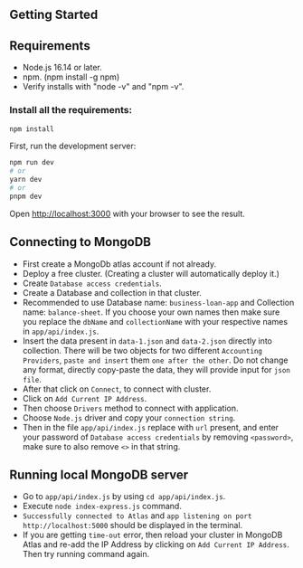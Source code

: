 ## Getting Started

## Requirements
- Node.js 16.14 or later.
- npm. (npm install -g npm)
- Verify installs with "node -v" and "npm -v".

### Install all the requirements:

```bash
npm install
```

First, run the development server:

```bash
npm run dev
# or
yarn dev
# or
pnpm dev
```

Open [http://localhost:3000](http://localhost:3000) with your browser to see the result.

## Connecting to MongoDB
- First create a MongoDb atlas account if not already.
- Deploy a free cluster. (Creating a cluster will automatically deploy it.)
- Create `Database access credentials`.
- Create a Database and collection in that cluster.
- Recommended to use Database name: `business-loan-app` and Collection name: `balance-sheet`. If you choose your own names then make sure you replace the `dbName` and `collectionName` with your respective names in `app/api/index.js`.
- Insert the data present in `data-1.json` and `data-2.json` directly into collection. There will be two objects for two different `Accounting Providers`, `paste and insert` them ``one after the other``.  Do not change any format, directly copy-paste the data, they will provide input for `json file`.
- After that click on `Connect`, to connect with cluster.
- Click on `Add Current IP Address`.
- Then choose `Drivers` method to connect with application.
- Choose `Node.js` driver and copy your `connection string`.
- Then in the file `app/api/index.js` replace with `url` present, and enter your password of `Database access credentials` by removing `<password>`, make sure to also remove `<>` in that string.

## Running local MongoDB server
- Go to `app/api/index.js` by using `cd app/api/index.js`.
- Execute `node index-express.js` command.
- `Successfully connected to Atlas` and `app listening on port http://localhost:5000` should be displayed in the terminal.
- If you are getting `time-out` error, then reload your cluster in MongoDB Atlas and re-add the IP Address by clicking on `Add Current IP Address`. Then try running command again. 

